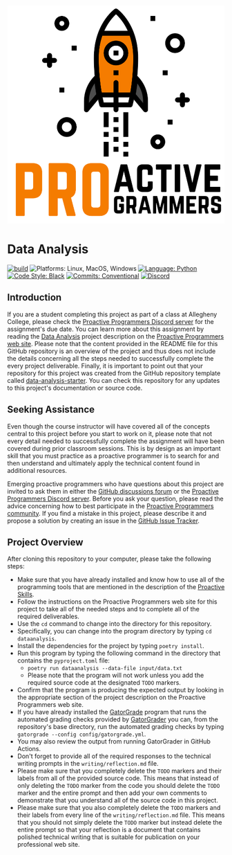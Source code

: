 ![Proactive Programmers](.github/images/Square-Proactive-Programmers-Logo.svg)

# Data Analysis

[![build](../../actions/workflows/build.yml/badge.svg)](../../actions/)
![Platforms: Linux, MacOS, Windows](https://img.shields.io/badge/Platform-Linux%20%7C%20MacOS%20%7C%20Windows-blue.svg)
[![Language: Python](https://img.shields.io/badge/Language-Python-blue.svg)](https://www.python.org/)
[![Code Style: Black](https://img.shields.io/badge/Code%20Style-Black-blue.svg)](https://github.com/psf/black)
[![Commits: Conventional](https://img.shields.io/badge/Commits-Conventional-blue.svg)](https://www.conventionalcommits.org/en/v1.0.0/)
[![Discord](https://img.shields.io/discord/872320492936257537?logo=discord)](https://discord.gg/kjah8MFYbR)

## Introduction

If you are a student completing this project as part of a class at Allegheny
College, please check the [Proactive Programmers Discord
server](https://discord.gg/kjah8MFYbR) for the assignment's due date. You can
learn more about this assignment by reading the [Data
Analysis](https://proactiveprogrammers.com/discrete-structures/engineering-efforts/data-analysis/)
project description on the [Proactive Programmers web
site](https://proactiveprogrammers.com). Please note that the content provided
in the README file for this GitHub repository is an overview of the project and
thus does not include the details concerning all the steps needed to
successfully complete the every project deliverable. Finally, it is important
to point out that your repository for this project was created from the GitHub
repository template called
[data-analysis-starter](https://github.com/ProactiveProgrammers/data-analysis-starter).
You can check this repository for any updates to this project's documentation
or source code.

## Seeking Assistance

Even though the course instructor will have covered all of the concepts central
to this project before you start to work on it, please note that not every
detail needed to successfully complete the assignment will have been covered
during prior classroom sessions. This is by design as an important skill that
you must practice as a proactive programmer is to search for and then understand
and ultimately apply the technical content found in additional resources.

Emerging proactive programmers who have questions about this project are invited
to ask them in either the [GitHub discussions
forum](https://github.com/ProactiveProgrammers/www.proactiveprogrammers.com/discussions)
or the [Proactive Programmers Discord server](https://discord.gg/kjah8MFYbR).
Before you ask your question, please read the advice concerning how to best
participate in the [Proactive Programmers
community](https://proactiveprogrammers.com/proactive-community/community-connections/).
If you find a mistake in this project, please describe it and propose a solution
by creating an issue in the [GitHub Issue
Tracker](https://github.com/ProactiveProgrammers/www.proactiveprogrammers.com/issues).

## Project Overview

After cloning this repository to your computer, please take the following
steps:

- Make sure that you have already installed and know how to use all of the
  programming tools that are mentioned in the description of the [Proactive
  Skills](https://proactiveprogrammers.com/proactive-skills/technical-skills/introduction-technical-skills/).
- Follow the instructions on the Proactive Programmers web site for this project
  to take all of the needed steps and to complete all of the required
  deliverables.
- Use the `cd` command to change into the directory for this repository.
- Specifically, you can change into the program directory by typing `cd dataanalysis`.
- Install the dependencies for the project by typing `poetry install`.
- Run this program by typing the following command in the directory that
  contains the `pyproject.toml` file:
  - `poetry run dataanalysis --data-file input/data.txt`
  - Please note that the program will not work unless you add the required
    source code at the designated `TODO` markers.
- Confirm that the program is producing the expected output by looking in the
  appropriate section of the project description on the Proactive Programmers
  web site.
- If you have already installed the
  [GatorGrade](https://github.com/GatorEducator/gatorgrade) program that runs
  the automated grading checks provided by
  [GatorGrader](https://github.com/GatorEducator/gatorgrader) you can, from the
  repository's base directory, run the automated grading checks by typing
  `gatorgrade --config config/gatorgrade.yml`.
- You may also review the output from running GatorGrader in GitHub Actions.
- Don't forget to provide all of the required responses to the technical writing
  prompts in the `writing/reflection.md` file.
- Please make sure that you completely delete the `TODO` markers and their
  labels from all of the provided source code. This means that instead of only
  deleting the `TODO` marker from the code you should delete the `TODO`
  marker and the entire prompt and then add your own comments to demonstrate
  that you understand all of the source code in this project.
- Please make sure that you also completely delete the `TODO` markers and their
  labels from every line of the `writing/reflection.md` file. This means that
  you should not simply delete the `TODO` marker but instead delete the entire
  prompt so that your reflection is a document that contains polished technical
  writing that is suitable for publication on your professional web site.
